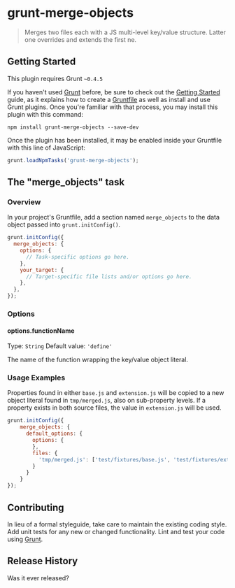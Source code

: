 # grunt-merge-objects

> Merges two files each with a JS multi-level key/value structure. Latter one overrides and extends the first ne.

## Getting Started
This plugin requires Grunt `~0.4.5`

If you haven't used [Grunt](http://gruntjs.com/) before, be sure to check out the [Getting Started](http://gruntjs.com/getting-started) guide, as it explains how to create a [Gruntfile](http://gruntjs.com/sample-gruntfile) as well as install and use Grunt plugins. Once you're familiar with that process, you may install this plugin with this command:

```shell
npm install grunt-merge-objects --save-dev
```

Once the plugin has been installed, it may be enabled inside your Gruntfile with this line of JavaScript:

```js
grunt.loadNpmTasks('grunt-merge-objects');
```

## The "merge_objects" task

### Overview
In your project's Gruntfile, add a section named `merge_objects` to the data object passed into `grunt.initConfig()`.

```js
grunt.initConfig({
  merge_objects: {
    options: {
      // Task-specific options go here.
    },
    your_target: {
      // Target-specific file lists and/or options go here.
    },
  },
});
```

### Options

#### options.functionName
Type: `String`
Default value: `'define'`

The name of the function wrapping the key/value object literal.

### Usage Examples

Properties found in either `base.js` and `extension.js` will be copied to a new object literal found in `tmp/merged.js`, also on sub-property levels.
If a property exists in both source files, the value in `extension.js` will be used.

```js
grunt.initConfig({
    merge_objects: {
      default_options: {
        options: {
        },
        files: {
          'tmp/merged.js': ['test/fixtures/base.js', 'test/fixtures/extension.js']
        }
      }
    }
});
```


## Contributing
In lieu of a formal styleguide, take care to maintain the existing coding style. Add unit tests for any new or changed functionality. Lint and test your code using [Grunt](http://gruntjs.com/).

## Release History
Was it ever released?
